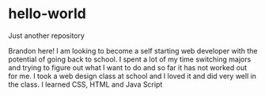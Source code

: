 # hello-world
Just another repository

Brandon here! I am looking to become a self starting web developer with the potential of going back to school. I spent a lot of my time 
switching majors and trying to figure out what I want to do and so far it has not worked out for me. I took a web design class at school and I loved it and did very well in the class. I learned CSS, HTML and Java Script

